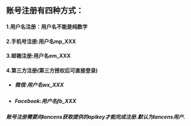 ## 账号注册有四种方式：

#### 1.用户名注册：用户名不能是纯数字

#### 2.手机号注册:用户名mp\_XXX

#### 3.邮箱注册:用户名em\_XXX

#### 4.第三方注册\(第三方授权后可直接登录\)

* ##### 微信:用户名wx\_XXX
* ##### Facebook:用户名fb\_XXX

##### 账号注册需要向lancens获取提供的apikey才能完成注册.默认为lancens用户.




